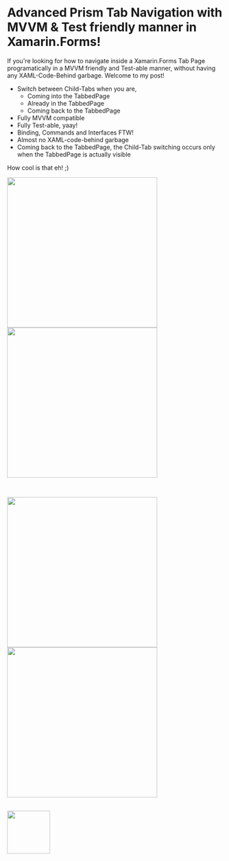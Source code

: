 # Advanced Prism Tab Navigation with MVVM & Test friendly manner in Xamarin.Forms!

If you're looking for how to navigate inside a Xamarin.Forms Tab Page programatically in a MVVM friendly and Test-able manner, without having any XAML-Code-Behind garbage. Welcome to my post!

* Switch between Child-Tabs when you are,
	* Coming into the TabbedPage
	* Already in the TabbedPage
	* Coming back to the TabbedPage
* Fully MVVM compatible
* Fully Test-able, yaay!
* Binding, Commands and Interfaces FTW!
* Almost no XAML-code-behind garbage
* Coming back to the TabbedPage, the Child-Tab switching occurs only when the TabbedPage is actually visible

How cool is that eh! ;)

<img src="https://github.com/UdaraAlwis/XAMVVM-Playground/blob/master/AdvPrismTabNavigation/screenshots/Android-In-Tab-Switching.gif"  height="350" /> <img src="https://github.com/UdaraAlwis/XAMVVM-Playground/blob/master/AdvPrismTabNavigation/screenshots/iOS-In-Tab-Switching.gif"  height="350" />

<br />

<img src="https://github.com/UdaraAlwis/XAMVVM-Playground/blob/master/AdvPrismTabNavigation/screenshots/Android-Outside-Tab-Switching.gif"  height="350" /> <img src="https://github.com/UdaraAlwis/XAMVVM-Playground/blob/master/AdvPrismTabNavigation/screenshots/iOS-Outside-Tab-Switching.gif"  height="350" />

<br />

<img src="https://github.com/UdaraAlwis/XAMVVM-Playground/blob/master/AdvPrismTabNavigation/screenshots/mvvm_unittesting.png"  height="100" />

